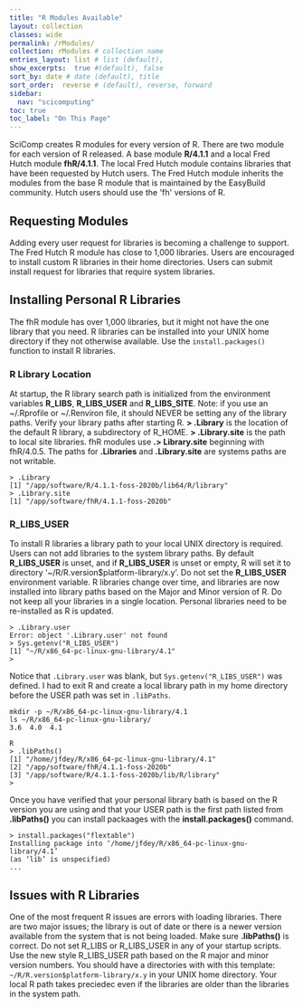 ```yaml
---
title: "R Modules Available"
layout: collection
classes: wide
permalink: /rModules/
collection: rModules # collection name
entries_layout: list # list (default),
show_excerpts:  true #(default), false
sort_by: date # date (default), title
sort_order:  reverse # (default), reverse, forward
sidebar:
  nav: "scicomputing"
toc: true
toc_label: "On This Page"
---
```


SciComp creates R modules for every version of R. There are two module for each version
of R released. A base module **R/4.1.1** and a local Fred Hutch module **fhR/4.1.1**.
The local Fred Hutch module contains libraries that have been requested by Hutch users.
The Fred Hutch module inherits the modules from the base R module that
is maintained by the EasyBuild community. Hutch users should use the 'fh' versions of R.

## Requesting Modules
Adding every user request for libraries is becoming a challenge to support.
 The Fred Hutch R module has close to 1,000 libraries. Users are encouraged
 to install custom R libraries in their home directories. Users can submit install
 request for libraries that require system libraries.

## Installing Personal R Libraries
The fhR module has over 1,000 libraries, but it might not have the one
library that you need. R libraries can be installed into your UNIX home 
directory if they not otherwise available. Use the `install.packages()`
function to install R libraries.

### R Library Location
At startup, the R library search path is initialized from the environment variables 
**R_LIBS**, **R_LIBS_USER** and **R_LIBS_SITE**. Note: if you use an ~/.Rprofile or ~/.Renviron file, it should NEVER be setting
any of the library paths. Verify your library paths after starting R. **> .Library** is the location of the 
default R library, a subdirectory of R_HOME.
**> .Library.site** is the path to local site libraries. fhR modules use **.> Library.site** beginning with fhR/4.0.5.
The paths for **.Libraries** and **.Library.site** are systems paths are not writable.

```
> .Library
[1] "/app/software/R/4.1.1-foss-2020b/lib64/R/library"
> .Library.site
[1] "/app/software/fhR/4.1.1-foss-2020b"
```

### R_LIBS_USER
To install R libraries a library path to your local UNIX directory is required. Users can not add libraries to the system library paths.
By default **R_LIBS_USER** is unset, and if **R_LIBS_USER** is unset or empty, R will set it to directory ‘~/R/R.version$platform-library/x.y’.
Do not set the **R_LIBS_USER** environment variable. R libraries change over time, and libraries are now installed into library paths based on the
Major and Minor version of R. Do not keep all your libraries in a single location. Personal libraries need to be re-installed
as R is updated.

```
> .Library.user
Error: object '.Library.user' not found
> Sys.getenv("R_LIBS_USER")
[1] "~/R/x86_64-pc-linux-gnu-library/4.1"
>
```

Notice that `.Library.user` was blank, but `Sys.getenv("R_LIBS_USER")` was defined. I had to exit R and create a local 
library path in my home directory before the USER path was set in `.libPaths`.

```
mkdir -p ~/R/x86_64-pc-linux-gnu-library/4.1
ls ~/R/x86_64-pc-linux-gnu-library/
3.6  4.0  4.1

R
> .libPaths()
[1] "/home/jfdey/R/x86_64-pc-linux-gnu-library/4.1"
[2] "/app/software/fhR/4.1.1-foss-2020b"
[3] "/app/software/R/4.1.1-foss-2020b/lib/R/library"
>
```

Once you have verified that your personal library bath is based on the R version you are using and that your USER path
is the first path listed from **.libPaths()** you can install packaages with the **install.packages()** command.

```
> install.packages("flextable")
Installing package into ‘/home/jfdey/R/x86_64-pc-linux-gnu-library/4.1’
(as ‘lib’ is unspecified)
...
```

## Issues with R Libraries
One of the most frequent R issues are errors with loading libraries. There are
two major issues; the library is out of date or there is a newer version available
from the system that is not being loaded. Make sure **.libPaths()** is correct. Do
not set R_LIBS or R_LIBS_USER in any of your startup scripts. Use the new style
R_LIBS_USER path based on the R major and minor version numbers. You should have
a directories with with this template: `~/R/R.version$platform-library/x.y` in your
UNIX home directory.  Your local R path takes preciedec even if the libraries
are older than the libraries in the system path.
